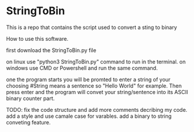 # StringToBin
This is a repo that contains the script used to convert a sting to binary

How to use this software.

first download the StringToBin.py file

on linux use "python3 StringToBin.py" command to run in the terminal.
on windows use CMD or Powershell and run the same command.

one the program starts you will be promted to enter a string of your choosing #String means a sentence so "Hello World" for example.
Then press enter and the program will convet your string/sentence into its ASCII binary counter part.


TODO:
  fix the code structure and add more comments decribing my code.
  add a style and use camale case for varables.
  add a binary to string conveting feature.
